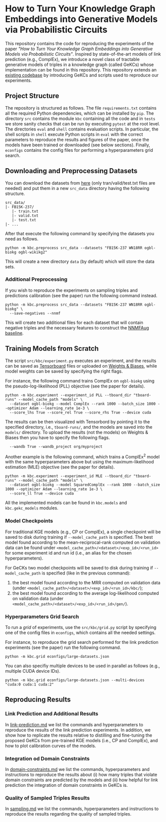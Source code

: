 # How to Turn Your Knowledge Graph Embeddings into Generative Models via Probabilistic Circuits

This repository contains the code for reproducing the experiments of the paper
_"How to Turn Your Knowledge Graph Embeddings into Generative Models via Probabilistic Circuits"_.
Inspired by state-of-the-art models of link prediction (e.g., ComplEx),
we introduce a novel class of tractable generative models of triples in a knowledge graph (called GeKCs)
whose implementation can be found in this repository.
This repository extends an [existing codebase](https://github.com/facebookresearch/ssl-relation-prediction)
by introducing GeKCs and scripts used to reproduce our experiments.

## Project Structure

The repository is structured as follows.
The file ```requirements.txt``` contains all the required Python dependencies, which can be installed by ```pip```.
The directory ```src``` contains the module ```kbc``` containing all the code and in ```tests```
we store sanity checks that can be run by executing ```pytest``` at the root level.
The directories ```eval``` and ```shell``` contains evaluation scripts.
In particular, the shell scripts in ```shell``` execute Python scripts in ```eval``` with the correct parameters to
reproduce the results and figures of the paper, once the models have been trained or downloaded (see below sections).
Finally, ```econfigs``` contains the config files for performing a hyperparameters grid search.

## Downloading and Preprocessing Datasets

You can download the datasets from [here](https://github.com/villmow/datasets_knowledge_embedding)
(only tran/valid/test.txt files are needed) and put them in a new ```src_data``` directory
having the following structure.
```
src_data/
|- FB15K-237/
   |- train.txt
   |- valid.txt
   |- test.txt
|- ...
```

After that execute the following command by specifying the datasets you need as follows.
```shell
python -m kbc.preprocess src_data --datasets "FB15K-237 WN18RR ogbl-biokg ogbl-wikikg2"
```
This will create a new directory ```data``` (by default) which will store the data sets.

### Additional Preprocessing

If you wish to reproduce the experiments on sampling triples and predictions calibration (see the paper)
run the following command instead.
```shell
python -m kbc.preprocess src_data --datasets "FB15K-237 WN18RR ogbl-biokg" \
  --save-negatives --nnmf
```
This will create two additional files for each dataset that will contain negative triples
and the necessary features to construct the [NNMFAug baseline](https://arxiv.org/abs/2110.13205). 

## Training Models from Scratch

The script ```src/kbc/experiment.py``` executes an experiment,
and the results can be saved as [Tensorboard](https://pytorch.org/docs/stable/tensorboard.html) files
or uploaded on [Weights & Biases](https://wandb.ai/site),
while model weights can be saved by specifying the right flags.

For instance, the following command trains ComplEx on ```ogbl-biokg```
using the pseudo-log-likelihood (PLL) objective (see the paper for details).
```shell
python -m kbc.experiment --experiment_id PLL --tboard_dir "tboard-runs" --model_cache_path "models" \
  --dataset ogbl-biokg --model ComplEx --rank 1000 --batch_size 1000 --optimizer Adam --learning_rate 1e-3 \
  --score_lhs True --score_rel True --score_rhs True --device cuda
```
The results can be then visualized with Tensorbord by pointing it to the specified directory, i.e., ```tboard-runs/```,
and the models are saved into the ```models/``` directory.
To upload the results (not the models) on Weights & Biases then you have to specify the following flags.
```
  --wandb True --wandb_project org/myproject
```

Another example is the following command, which trains a ComplEx<sup>2</sup> model with the same hyperparameters above
but using the maximum-likelihood estimation (MLE) objective (see the paper for details).
```shell
python -m kbc.experiment --experiment_id MLE --tboard_dir "tboard-runs" --model_cache_path "models" \
  --dataset ogbl-biokg --model SquaredComplEx --rank 1000 --batch_size 1000 --optimizer Adam --learning_rate 1e-3 \
  --score_ll True --device cuda
```
All the implemented models can be found in ```kbc.models``` and ```kbc.gekc_models``` modules.

### Model Checkpoints

For traditional KGE models (e.g., CP or ComplEx), a single checkpoint will be saved to disk during training
if ```--model_cache_path``` is specified.
The best model found according to the mean-reciprocal-rank computed on validation data
can be found under ```<model_cache_path>/<dataset>/<exp_id>/<run_id>```
for some experiment id and run id (i.e., an alias for the chosen hyperparameters).

For GeCKs two model checkpoints will be saved to disk during training
if ```--model_cache_path``` is specified (like in the previous command):
1. the best model found according to the MRR computed on validation data
   (under ```<model_cache_path>/<dataset>/<exp_id>/<run_id>/kbc/```);
2. the best model found according to the average log-likelihood computed on validation data
   (under ```<model_cache_path>/<dataset>/<exp_id>/<run_id>/gen/```).

### Hyperparameters Grid Search

To run a _grid_ of experiments, use the ```src/kbc/grid.py``` script
by specifying one of the config files in ```econfigs```, which contains all the needed settings.

For instance, to reproduce the grid search performed for the link prediction experiments (see the paper)
run the following command.
```shell
python -m kbc.grid econfigs/large-datasets.json
```
You can also specifiy multiple devices to be used in parallel as follows (e.g., multiple CUDA device IDs).
```shell
python -m kbc.grid econfigs/large-datasets.json --multi-devices "cuda:0 cuda:1 cuda:2"
```

## Reproducing Results

### Link Prediction and Additional Results

In [link-prediction.md](docs/link-prediction.md) we list the commands and hyperparameters to
reproduce the results of the link prediction experiments.
In addition, we show how to replicate the results relative to distilling and fine-tuning the proposed GeKCs
from pre-trained KGE models (i.e., CP and ComplEx), and how to plot calibration curves of the models.

### Integration od Domain Constraints

In [domain-constraints.md](docs/domain-constraints.md) we list the commands, hyperparameters and instructions to
reproduce the results about (i) how many triples that violate domain constraints are predicted by the models
and (ii) how helpful for link prediction the integration of domain constraints in GeKCs is. 

### Quality of Sampled Triples Results

In [sampling.md](docs/sampling.md) we list the commands, hyperparameters and instructions to
reproduce the results regarding the quality of sampled triples.
